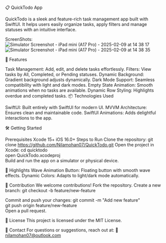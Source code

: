 📋 QuickTodo App

QuickTodo is a sleek and feature-rich task management app built with SwiftUI. 
It helps users easily organize tasks, apply filters and manage statuses with an intuitive interface.

ScreenShots:
![Simulator Screenshot - iPad mini (A17 Pro) - 2025-02-09 at 14 38 17](https://github.com/user-attachments/assets/d443e67a-2408-40b7-a373-eeee8599759a)
![Simulator Screenshot - iPad mini (A17 Pro) - 2025-02-09 at 14 38 35](https://github.com/user-attachments/assets/2142cf40-4534-45b4-8a6b-a58ec616dbd7)

🚀 Features

Task Management: Add, edit, and delete tasks effortlessly.
Filters: View tasks by All, Completed, or Pending statuses.
Dynamic Background: Gradient background adjusts dynamically.
Dark Mode Support: Seamless compatibility with light and dark modes.
Empty State Animation: Smooth animations when no tasks are available.
Dynamic Row Styling: Highlights overdue and completed tasks.
📦 Technologies Used

SwiftUI: Built entirely with SwiftUI for modern UI.
MVVM Architecture: Ensures clean and maintainable code.
SwiftUI Animations: Adds delightful interactions to the app.

🛠️ Getting Started

Prerequisites
Xcode 15+
iOS 16.0+
Steps to Run
Clone the repository:
git clone https://github.com/Nilamohan07/QuickTodo.git
Open the project in Xcode:
cd quicktodo  
open QuickTodo.xcodeproj  
Build and run the app on a simulator or physical device.

🌟 Highlights
Wave Animation Button: Floating button with smooth wave effects.
Dynamic Colors: Adapts to light/dark mode automatically.

🤝 Contribution
We welcome contributions!
Fork the repository.
Create a new branch:
git checkout -b feature/new-feature

Commit and push your changes:
git commit -m "Add new feature"  
git push origin feature/new-feature  
Open a pull request.

📝 License
This project is licensed under the MIT License.

📧 Contact
For questions or suggestions, reach out at:
📩 nilamohan07@outlook.com
